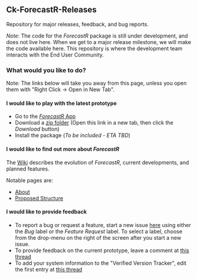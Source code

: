 ## Ck-ForecastR-Releases
Repository for major releases, feedback, and bug reports.

*Note*: The code for the *ForecastR* package is still under development, and
does not live here. When we get to a major release milestone, we will make the
code available here.  This repository is where the development team interacts with the End User Community.


### What would you like to do?

Note: The links below will take you away from this page, unless you open them with "Right Click -> Open in New Tab".

#### I would like to play with the latest prototype

* Go to the [*ForecastR* App](https://solv-code.shinyapps.io/forecastr/)
* Download a [zip folder](Zipped_Releases/CK_ForecastR_Prototype2018_09_20.zip) (Open this link in a new tab, then click the *Download* button)
* Install the package (*To be included - ETA TBD*)

#### I would like to find out more about *ForecastR*

The [Wiki](https://github.com/SOLV-Code/Ck-ForecastR-Releases/wiki) describes the evolution of *ForecastR*, current developments,
and planned features.

Notable pages are:

* [About](https://github.com/SOLV-Code/Ck-ForecastR-Releases/wiki/1---About)
* [Proposed Structure](https://github.com/SOLV-Code/Ck-ForecastR-Releases/wiki/2---Structure)



#### I would like to provide feedback

* To report a bug or request a feature, start a new issue [here](https://github.com/SOLV-Code/Ck-ForecastR-Releases/issues) using either the *Bug* label or
the *Feature Request* label. To select a label, choose from the drop-menu on the right of the screen after you start a new issue.
* To provide feedback on the current prototype, leave a comment at [this thread](https://github.com/SOLV-Code/Ck-ForecastR-Releases/issues/1)
* To add your system information to the "Verified Version Tracker", edit the first entry at [this thread](https://github.com/SOLV-Code/Ck-ForecastR-Releases/issues/2)



